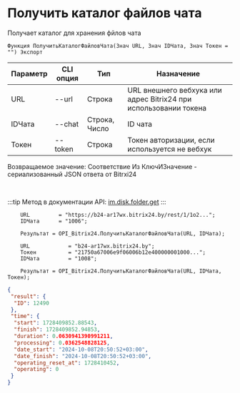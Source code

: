 ﻿---
sidebar_position: 20
---

# Получить каталог файлов чата
 Получает каталог для хранения фйлов чата



`Функция ПолучитьКаталогФайловЧата(Знач URL, Знач IDЧата, Знач Токен = "") Экспорт`

  | Параметр | CLI опция | Тип | Назначение |
  |-|-|-|-|
  | URL | --url | Строка | URL внешнего вебхука или адрес Bitrix24 при использовании токена |
  | IDЧата | --chat | Строка, Число | ID чата |
  | Токен | --token | Строка | Токен авторизации, если используется не вебхук |

  
  Возвращаемое значение:   Соответствие Из КлючИЗначение - сериализованный JSON ответа от Bitrxi24

<br/>

:::tip
Метод в документации API: [im.disk.folder.get](https://dev.1c-bitrix.ru/learning/course/index.php?COURSE_ID=93&LESSON_ID=11483)
:::
<br/>


```bsl title="Пример кода"
    URL         = "https://b24-ar17wx.bitrix24.by/rest/1/1o2...";
    IDЧата      = "1006";

    Результат = OPI_Bitrix24.ПолучитьКаталогФайловЧата(URL, IDЧата);

    URL            = "b24-ar17wx.bitrix24.by";
    Токен          = "21750a67006e9f06006b12e400000001000...";
    IDЧата         = "1008";

    Результат = OPI_Bitrix24.ПолучитьКаталогФайловЧата(URL, IDЧата, Токен);
```
    



```json title="Результат"
{
 "result": {
  "ID": 12490
 },
 "time": {
  "start": 1728409852.88543,
  "finish": 1728409852.94853,
  "duration": 0.0630941390991211,
  "processing": 0.0362548828125,
  "date_start": "2024-10-08T20:50:52+03:00",
  "date_finish": "2024-10-08T20:50:52+03:00",
  "operating_reset_at": 1728410452,
  "operating": 0
 }
}
```
